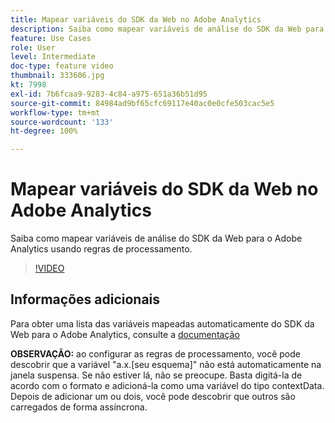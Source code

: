 ```yaml
---
title: Mapear variáveis do SDK da Web no Adobe Analytics
description: Saiba como mapear variáveis de análise do SDK da Web para o Adobe Analytics usando regras de processamento.
feature: Use Cases
role: User
level: Intermediate
doc-type: feature video
thumbnail: 333606.jpg
kt: 7998
exl-id: 7b6fcaa9-9283-4c84-a975-651a36b51d95
source-git-commit: 84984ad9bf65cfc69117e40ac0e0cfe503cac5e5
workflow-type: tm+mt
source-wordcount: '133'
ht-degree: 100%

---
```


# Mapear variáveis do SDK da Web no Adobe Analytics

Saiba como mapear variáveis de análise do SDK da Web para o Adobe Analytics usando regras de processamento.

>[!VIDEO](https://video.tv.adobe.com/v/333606/?quality=12&learn=on)

## Informações adicionais 

Para obter uma lista das variáveis mapeadas automaticamente do SDK da Web para o Adobe Analytics, consulte a [documentação](https://experienceleague.adobe.com/docs/experience-platform/edge/data-collection/adobe-analytics/automatically-mapped-vars.html?lang=pt-BR)

**OBSERVAÇÃO:** ao configurar as regras de processamento, você pode descobrir que a variável &quot;a.x.[seu esquema]&quot; não está automaticamente na janela suspensa. Se não estiver lá, não se preocupe. Basta digitá-la de acordo com o formato e adicioná-la como uma variável do tipo contextData. Depois de adicionar um ou dois, você pode descobrir que outros são carregados de forma assíncrona.
